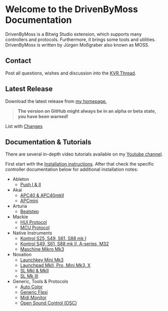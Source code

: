 # Welcome to the DrivenByMoss Documentation

DrivenByMoss is a Bitwig Studio extension, which supports many controllers and protocols. Furthermore, it brings some tools and utilities.
DrivenByMoss is written by Jürgen Moßgraber also known as MOSS.

## Contact
Post all questions, wishes and discussion into the [KVR Thread](http://www.kvraudio.com/forum/viewtopic.php?f=268&t=502948).

## Latest Release
Download the latest release from <a href="http://www.mossgrabers.de">my homepage.</a>
> **The version on GitHub might always be in an alpha or beta state, you have been warned!**

List with [Changes](Bitwig/Changes.md)

## Documentation & Tutorials

There are several in-depth video tutorials available on my [Youtube channel](https://www.youtube.com/channel/UCMgtq3iKqYamt9C-xbxwjTA).

First start with the [Installation instructions](Bitwig/Installation.md).
After that check the specific controller documentation below for additional installation notes:

* Ableton
  * [Push I & II](Ableton/Ableton-Push-I-&-II.md)
* Akai
  * [APC40 & APC40mkII](Akai/Akai-APC40-&-APC40mkII.md)
  * [APCmini](Akai/Akai-APCmini.md)
* Arturia
  * [Beatstep](Arturia/Arturia-Beatstep.md)
* Mackie
  * [HUI Protocol](Mackie/Mackie-HUI.md)
  * [MCU Protocol](Mackie/Mackie-MCU.md)
* Native Instruments
  * [Kontrol S25, S49, S61, S88 mk I](Native-Instruments/Native-Instruments-Kontrol1.md)
  * [Kontrol S49, S61, S88 mk II, A-series, M32](Native-Instruments/Native-Instruments-Kontrol2.md)
  * [Maschine Mikro Mk3](Native-Instruments/Native-Instruments-Maschine-Mikro-Mk3.md)
* Novation
  * [Launchkey Mini Mk3](Novation/Novation-LaunchkeyMiniMk3.md)
  * [Launchpad MkII, Pro, Mini Mk3, X](Novation/Novation-Launchpad.md)
  * [SL MkI & MkII](Novation/Novation-Remote-SLmkI-&-mkII.md)
  * [SL Mk III](Novation/Novation-SLMkIII.md)
* Generic, Tools & Protocols
  * [Auto Color](Generic-Tools-Protocols/AutoColor.md)
  * [Generic Flexi](Generic-Tools-Protocols/Generic-Flexi.md)
  * [Midi Monitor](Generic-Tools-Protocols/MidiMonitor.md)
  * [Open Sound Control (OSC)](Generic-Tools-Protocols/Open-Sound-Control-(OSC).md)
